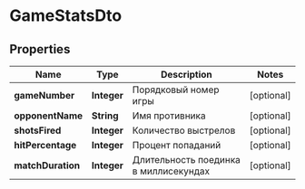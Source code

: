 

# GameStatsDto


## Properties

| Name | Type | Description | Notes |
|------------ | ------------- | ------------- | -------------|
|**gameNumber** | **Integer** | Порядковый номер игры |  [optional] |
|**opponentName** | **String** | Имя противника |  [optional] |
|**shotsFired** | **Integer** | Количество выстрелов |  [optional] |
|**hitPercentage** | **Integer** | Процент попаданий |  [optional] |
|**matchDuration** | **Integer** | Длительность поединка в миллисекундах |  [optional] |




